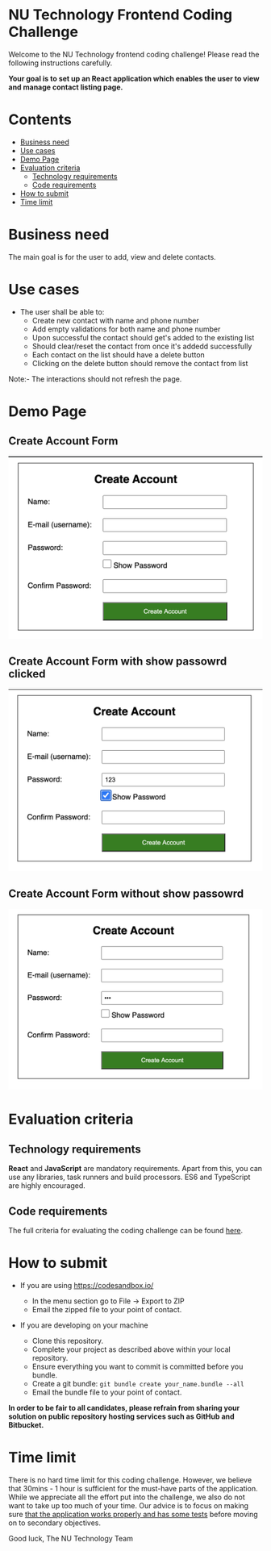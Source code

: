 # NU Technology Frontend Coding Challenge

Welcome to the NU Technology frontend coding challenge! Please read the following instructions carefully.

**Your goal is to set up an React application which enables the user to view and manage contact listing page.**

# Contents

-   [Business need](#business-need)
-   [Use cases](#use-cases)
-   [Demo Page](#demo-page)
-   [Evaluation criteria](#evaluation-criteria)
    -   [Technology requirements](#technology-requirements)
    -   [Code requirements](Criteria.md#must-have)
-   [How to submit](#how-to-submit)
-   [Time limit](#time-limit)

# Business need

The main goal is for the user to add, view and delete contacts.


# Use cases

- The user shall be able to:
  - Create new contact with name and phone number
  - Add empty validations for both name and phone number
  - Upon successful the contact should get's added to the existing list
  - Should clear/reset the contact from once it's addedd successfully
  - Each contact on the list should have a delete button
  - Clicking on the delete button should remove the contact from list

Note:- The interactions should not refresh the page.

# Demo Page

## Create Account Form
![Alt text](./assets/demo.png?raw=true "Title")

## Create Account Form with show passowrd clicked
![Alt text](./assets/demo_with_show_password.png?raw=true "Title")

## Create Account Form without show passowrd
![Alt text](./assets/demo_without_show_password.png?raw=true "Title")

# Evaluation criteria

## Technology requirements

**React** and **JavaScript** are mandatory requirements. Apart from this, you can use any libraries, task runners and build processors. ES6 and TypeScript are highly encouraged.

## Code requirements

The full criteria for evaluating the coding challenge can be found [here](./Criteria.md).

# How to submit

- If you are using https://codesandbox.io/
  - In the menu section go to File -> Export to ZIP
  - Email the zipped file to your point of contact.

- If you are developing on your machine
  - Clone this repository.
  - Complete your project as described above within your local repository.
  - Ensure everything you want to commit is committed before you bundle.
  - Create a git bundle: `git bundle create your_name.bundle --all`
  - Email the bundle file to your point of contact.

**In order to be fair to all candidates, please refrain from sharing your solution on public repository hosting services such as GitHub and Bitbucket.**

# Time limit

There is no hard time limit for this coding challenge. However, we believe that 30mins - 1 hour is sufficient for the must-have parts of the application. While we appreciate all the effort put into the challenge, we also do not want to take up too much of your time. Our advice is to focus on making sure [that the application works properly and has some tests](Criteria.md#must-have) before moving on to secondary objectives.

Good luck,
The NU Technology Team
